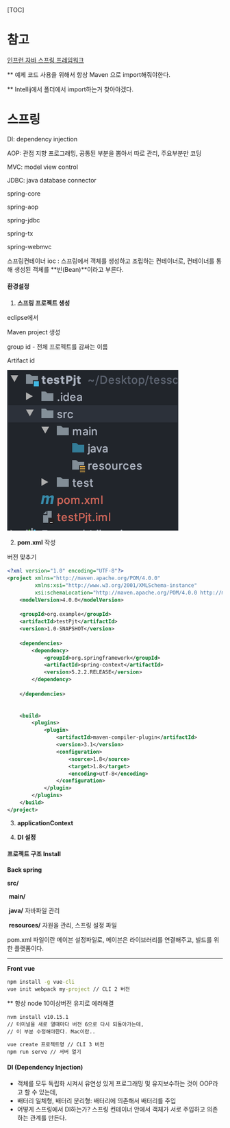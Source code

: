 [TOC]

# 참고

[인프런 자바 스프링 프레임워크]([https://www.inflearn.com/course/%EC%8A%A4%ED%94%84%EB%A7%81-%ED%94%84%EB%A0%88%EC%9E%84%EC%9B%8C%ED%81%AC_renew](https://www.inflearn.com/course/스프링-프레임워크_renew))

** 예제 코드 사용을 위해서 항상 Maven 으로 import해줘야한다.

** Intellij에서 폴더에서 import하는거 찾아야겠다.



# 스프링



DI: dependency injection

AOP: 관점 지향 프로그래밍, 공통된 부분을 뽑아서 따로 관리, 주요부분만 코딩

MVC: model view control

JDBC: java database connector



spring-core

spring-aop

spring-jdbc

spring-tx

spring-webmvc



스프링컨테이너 ioc : 스프링에서 객체를 생성하고 조립하는 컨테이너로, 컨테이너를 통해 생성된 객체를 **빈(Bean)**이라고 부른다.



#### 환경설정

1. **스프링 프로젝트 생성**

eclipse에서 

Maven project 생성

group id - 전체 프로젝트를 감싸는 이름

Artifact id

![image-20200318171253936](README.assets/image-20200318171253936.png)





2. **pom.xml** 작성

버전 맞추기

```xml
<?xml version="1.0" encoding="UTF-8"?>
<project xmlns="http://maven.apache.org/POM/4.0.0"
         xmlns:xsi="http://www.w3.org/2001/XMLSchema-instance"
         xsi:schemaLocation="http://maven.apache.org/POM/4.0.0 http://maven.apache.org/xsd/maven-4.0.0.xsd">
    <modelVersion>4.0.0</modelVersion>

    <groupId>org.example</groupId>
    <artifactId>testPjt</artifactId>
    <version>1.0-SNAPSHOT</version>

    <dependencies>
        <dependency>
            <groupId>org.springframework</groupId>
            <artifactId>spring-context</artifactId>
            <version>5.2.2.RELEASE</version>
        </dependency>

    </dependencies>


    <build>
        <plugins>
            <plugin>
                <artifactId>maven-compiler-plugin</artifactId>
                <version>3.1</version>
                <configuration>
                    <source>1.8</source>
                    <target>1.8</target>
                    <encoding>utf-8</encoding>
                </configuration>
            </plugin>
        </plugins>
    </build>
</project>
```



3. **applicationContext** 



4. **DI 설정**





#### 프로젝트 구조 Install

**Back spring**

**src/**

​	**main/**

​			**java/** 자바파일 관리

​			**resources/** 자원을 관리, 스프링 설정 파일



pom.xml 파일이란 메이븐 설정파일로, 메이븐은 라이브러리를 연결해주고, 빌드를 위한 플랫폼이다.

---

**Front vue**

```cmd
npm install -g vue-cli
vue init webpack my-project // CLI 2 버전
```

** 항상 node 10이상버전 유지로 에러해결

```
nvm install v10.15.1
// 터미널을 새로 열때마다 버전 6으로 다시 되돌아가는데,
// 이 부분 수정해야한다. Mac이란..
```

```cmd
vue create 프로젝트명 // CLI 3 버전
npm run serve // 서버 열기
```





#### DI (Dependency Injection) 

- 객체를 모두 독립화 시켜서 유연성 있게 프로그래밍 및 유지보수하는 것이 OOP라고 할 수 있는데,
- 배터리 일체형, 배터리 분리형: 배터리에 의존해서 배터리를 주입
- 어떻게 스프링에서 DI하는가? 스프링 컨테이너 안에서 객체가 서로 주입하고 의존하는 관계를 만든다.



















